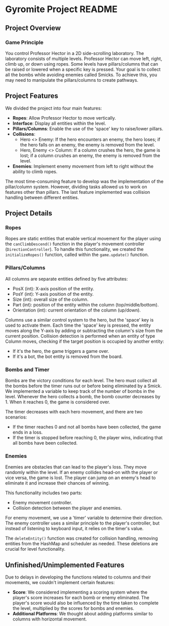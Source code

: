 # Gyromite Project README

## Project Overview

### Game Principle
You control Professor Hector in a 2D side-scrolling laboratory. The laboratory consists of multiple levels. Professor Hector can move left, right, climb up, or down using ropes. Some levels have pillars/columns that can be raised or lowered when a specific key is pressed. Your goal is to collect all the bombs while avoiding enemies called Smicks. To achieve this, you may need to manipulate the pillars/columns to create pathways.

## Project Features
We divided the project into four main features:

- **Ropes**: Allow Professor Hector to move vertically.
- **Interface**: Display all entities within the level.
- **Pillars/Columns**: Enable the use of the 'space' key to raise/lower pillars.
- **Collisions**:
   - Hero <> Enemy: If the hero encounters an enemy, the hero loses; if the hero falls on an enemy, the enemy is removed from the level.
   - Hero, Enemy <> Column: If a column crushes the hero, the game is lost; if a column crushes an enemy, the enemy is removed from the level.
- **Enemies**: Implement enemy movement from left to right without the ability to climb ropes.

The most time-consuming feature to develop was the implementation of the pillar/column system. However, dividing tasks allowed us to work on features other than pillars. The last feature implemented was collision handling between different entities.

## Project Details

### Ropes
Ropes are static entities that enable vertical movement for the player using the `canClimbDescend()` function in the player's movement controller (`DirectionController`). To handle this functionality, we created the `initializeRopes()` function, called within the `game.update()` function.

### Pillars/Columns
All columns are separate entities defined by five attributes:
- PosX (int): X-axis position of the entity.
- PosY (int): Y-axis position of the entity.
- Size (int): overall size of the column.
- Part (int): position of the entity within the column (top/middle/bottom).
- Orientation (int): current orientation of the column (up/down).

Columns use a similar control system to the hero, but the 'space' key is used to activate them. Each time the 'space' key is pressed, the entity moves along the Y-axis by adding or subtracting the column's size from the current position. Collision detection is performed when an entity of type Column moves, checking if the target position is occupied by another entity:

- If it's the hero, the game triggers a game over.
- If it's a bot, the bot entity is removed from the board.

### Bombs and Timer
Bombs are the victory conditions for each level. The hero must collect all the bombs before the timer runs out or before being eliminated by a Smick. We implemented a variable to keep track of the number of bombs in the level. Whenever the hero collects a bomb, the bomb counter decreases by 1. When it reaches 0, the game is considered over.

The timer decreases with each hero movement, and there are two scenarios:

- If the timer reaches 0 and not all bombs have been collected, the game ends in a loss.
- If the timer is stopped before reaching 0, the player wins, indicating that all bombs have been collected.

### Enemies
Enemies are obstacles that can lead to the player's loss. They move randomly within the level. If an enemy collides head-on with the player or vice versa, the game is lost. The player can jump on an enemy's head to eliminate it and increase their chances of winning.

This functionality includes two parts:

- Enemy movement controller.
- Collision detection between the player and enemies.

For enemy movement, we use a 'timer' variable to determine their direction. The enemy controller uses a similar principle to the player's controller, but instead of listening to keyboard input, it relies on the timer's value.

The `deleteEntity()` function was created for collision handling, removing entities from the HashMap and scheduler as needed. These deletions are crucial for level functionality.

## Unfinished/Unimplemented Features
Due to delays in developing the functions related to columns and their movements, we couldn't implement certain features:

- **Score**: We considered implementing a scoring system where the player's score increases for each bomb or enemy eliminated. The player's score would also be influenced by the time taken to complete the level, multiplied by the scores for bombs and enemies.
- **Additional Platforms**: We thought about adding platforms similar to columns with horizontal movement.

